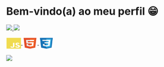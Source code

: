 # Bem-vindo(a) ao meu perfil 😁

 <div>
   <a href="https://github.com/dieison-cunha">
   <img height="180em" src="https://github-readme-stats.vercel.app/api?username=dieison-cunha&show_icons=true&theme=tokyonight&include_all_commits=true&count_private=true"/>
   <img height="180em"src="https://github-readme-stats.vercel.app/api/top-langs/?username=dieison-cunha&layout=compact&langs_count=6&theme=tokyonight"/>
</div>

<div style="display: inline_block"><br>
  <img align="center" alt="Js" height="30" width="40" src="https://raw.githubusercontent.com/devicons/devicon/master/icons/javascript/javascript-plain.svg">
  <img align="center" alt="HTML" height="30" width="40" src="https://raw.githubusercontent.com/devicons/devicon/master/icons/html5/html5-original.svg">
  <img align="center" alt="CSS" height="30" width="40" src="https://raw.githubusercontent.com/devicons/devicon/master/icons/css3/css3-original.svg">
</div>

<br>

<div>
<a href="https://instagram.com/dieison.cunha" target="_blank"><img src="https://img.shields.io/badge/-Instagram-%23E4405F?style=for-the-badge&logo=instagram&logoColor=white" target="_blank"></a>

<div>
<a href="https://www.linkedin.com/in/dieison-maycon" src="https://img.shields.io/badge/just%20the%20message-8A2BE2"></a>

